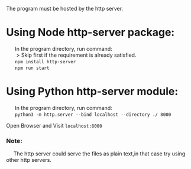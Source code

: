 The program must be hosted by the http server.<br>
# Using Node http-server package:
  &nbsp;&nbsp;&nbsp;&nbsp;&nbsp;&nbsp;In the program directory, run command:<br>
  &nbsp;&nbsp;&nbsp;&nbsp;&nbsp;&nbsp; > Skip first if the requirement is already satisfied. <br>
  &nbsp;&nbsp;&nbsp;&nbsp;&nbsp;&nbsp;```npm install http-server```<br>
  &nbsp;&nbsp;&nbsp;&nbsp;&nbsp;&nbsp;```npm run start```
 
 # Using Python http-server module:
  &nbsp;&nbsp;&nbsp;&nbsp;&nbsp;&nbsp;In the program directory, run command:<br>
  &nbsp;&nbsp;&nbsp;&nbsp;&nbsp;&nbsp;```python3 -m http.server --bind localhost --directory ./ 8000``` <br>

Open Browser and Visit  ``` localhost:8000 ```

### Note:
  &nbsp;&nbsp;&nbsp;&nbsp; The http server could serve the files as plain text,in that case try using other http servers. 